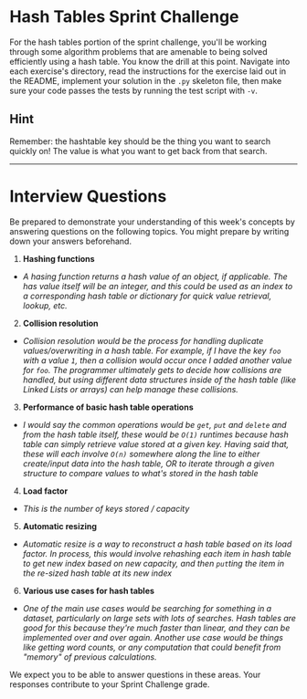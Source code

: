 # Hash Tables Sprint Challenge

For the hash tables portion of the sprint challenge, you'll be working
through some algorithm problems that are amenable to being solved
efficiently using a hash table. You know the drill at this point.
Navigate into each exercise's directory, read the instructions for the
exercise laid out in the README, implement your solution in the `.py`
skeleton file, then make sure your code passes the tests by running the
test script with `-v`.


## Hint

Remember: the hashtable key should be the thing you want to search
quickly on! The value is what you want to get back from that search.

---

# Interview Questions

Be prepared to demonstrate your understanding of this week's concepts by answering questions on the following topics. You might prepare by writing down your answers beforehand.

1. **Hashing functions**
- *A hasing function returns a hash value of an object, if applicable. The has value itself will be an integer, and this could be used as an index to a corresponding hash table or dictionary for quick value retrieval, lookup, etc.*
2. **Collision resolution**
- *Collision resolution would be the process for handling duplicate values/overwriting in a hash table. For example, if I have the key `foo` with a value `1`, then a collision would occur once I added another value for `foo`. The programmer ultimately gets to decide how collisions are handled, but using different data structures inside of the hash table (like Linked Lists or arrays) can help manage these collisions.*
3. **Performance of basic hash table operations**
- *I would say the common operations would be `get`, `put` and `delete` and from the hash table itself, these would be `O(1)` runtimes because hash table can simply retrieve value stored at a given key. Having said that, these will each involve `O(n)` somewhere along the line to either create/input data into the hash table, OR to iterate through a given structure to compare values to what's stored in the hash table*
4. **Load factor**
- *This is the number of keys stored / capacity*
5. **Automatic resizing**
- *Automatic resize is a way to reconstruct a hash table based on its load factor. In process, this would involve rehashing each item in hash table to get new index based on new capacity, and then `put`ting the item in the re-sized hash table at its new index*
6. **Various use cases for hash tables**
- *One of the main use cases would be searching for something in a dataset, particularly on large sets with lots of searches. Hash tables are good for this because they're much faster than linear, and they can be implemented over and over again. Another use case would be things like getting word counts, or any computation that could benefit from "memory" of previous calculations.*

We expect you to be able to answer questions in these areas. Your responses contribute to your Sprint Challenge grade.
